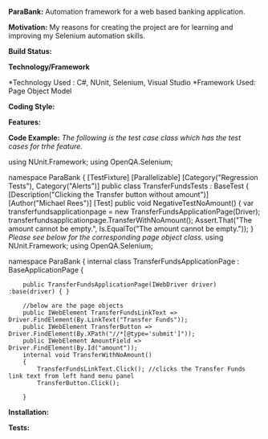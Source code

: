 **ParaBank:**
Automation framework for a web based banking application.

**Motivation:**
My reasons for creating the project are for learning and improving my Selenium automation skills.

**Build Status:**

**Technology/Framework**

*Technology Used : C#, NUnit, Selenium, Visual Studio
*Framework Used: Page Object Model

**Coding Style:**

**Features:** 

**Code Example:**
*The following is the test case class which has the test cases for trhe feature.*

using NUnit.Framework;
using OpenQA.Selenium;

namespace ParaBank
{
    [TestFixture]
    [Parallelizable]
    [Category("Regression Tests"), Category("Alerts")]
    public class TransferFundsTests : BaseTest
    {
        [Description("Clicking the Transfer button without amount")]
        [Author("Michael Rees")]
        [Test]
        public void NegativeTestNoAmount()
        {
            var transferfundsapplicationpage = new TransferFundsApplicationPage(Driver);
            transferfundsapplicationpage.TransferWithNoAmount();
            Assert.That("The amount cannot be empty.", Is.EqualTo("The amount cannot be empty."));
        }
*Please see below for the corresponding page object class.*
using NUnit.Framework;
using OpenQA.Selenium;

namespace ParaBank
{
    internal class TransferFundsApplicationPage : BaseApplicationPage
    {
       

        public TransferFundsApplicationPage(IWebDriver driver) :base(driver) { }

        //below are the page objects
        public IWebElement TransferFundsLinkText => Driver.FindElement(By.LinkText("Transfer Funds"));
        public IWebElement TransferButton => Driver.FindElement(By.XPath("//*[@type='submit']"));
        public IWebElement AmountField => Driver.FindElement(By.Id("amount"));
        internal void TransferWithNoAmount()
        {
            TransferFundsLinkText.Click(); //clicks the Transfer Funds link text from left hand menu panel
            TransferButton.Click();

        }

**Installation:**

**Tests:**







